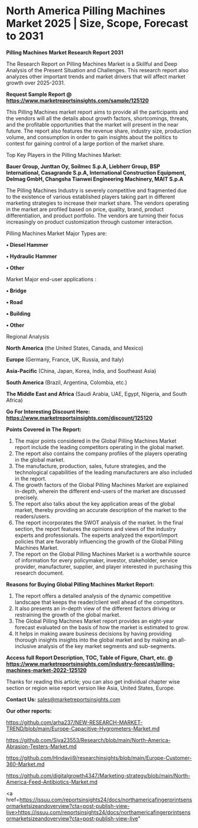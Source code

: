 # North America Pilling Machines Market 2025 | Size, Scope, Forecast to 2031

<strong>Pilling Machines Market Research Report 2031</strong>

The Research Report on Pilling Machines Market is a Skillful and Deep Analysis of the Present Situation and Challenges. This research report also analyzes other important trends and market drivers that will affect market growth over 2025-2031.

<strong>Request Sample Report @ <a href=https://www.marketreportsinsights.com/sample/125120>https://www.marketreportsinsights.com/sample/125120</a></strong>

This Pilling Machines market report aims to provide all the participants and the vendors will all the details about growth factors, shortcomings, threats, and the profitable opportunities that the market will present in the near future. The report also features the revenue share, industry size, production volume, and consumption in order to gain insights about the politics to contest for gaining control of a large portion of the market share.

Top Key Players in the Pilling Machines Market:

<strong>Bauer Group, Junttan Oy, Soilmec S.p.A, Liebherr Group, BSP International, Casagrande S.p.A, International Construction Equipment, Delmag GmbH, Changsha Tianwei Engineering Machinery, MAIT S.p.A</strong>

The Pilling Machines Industry is severely competitive and fragmented due to the existence of various established players taking part in different marketing strategies to increase their market share. The vendors operating in the market are profiled based on price, quality, brand, product differentiation, and product portfolio. The vendors are turning their focus increasingly on product customization through customer interaction.

Pilling Machines Market Major Types are:

<strong>• Diesel Hammer

• Hydraulic Hammer

• Other</strong>

Market Major end-user applications :

<strong>• Bridge

• Road

• Building

• Other</strong>

Regional Analysis

</u><strong><b>North America</b></strong> (the United States, Canada, and Mexico)

<strong><b>Europe </b></strong>(Germany, France, UK, Russia, and Italy)

<strong><b>Asia-Pacific</b></strong> (China, Japan, Korea, India, and Southeast Asia)

<strong><b>South America</b></strong> (Brazil, Argentina, Colombia, etc.)

<strong><b>The Middle East and Africa</b></strong> (Saudi Arabia, UAE, Egypt, Nigeria, and South Africa)

<strong>Go For Interesting Discount Here: <a href=https://www.marketreportsinsights.com/discount/125120>https://www.marketreportsinsights.com/discount/125120</a></strong>

<strong>Points Covered in The Report:</strong>
<ol>
  <li>The major points considered in the Global Pilling Machines Market report include the leading competitors operating in the global market.</li>
  <li>The report also contains the company profiles of the players operating in the global market.</li>
  <li>The manufacture, production, sales, future strategies, and the technological capabilities of the leading manufacturers are also included in the report.</li>
  <li>The growth factors of the Global Pilling Machines Market are explained in-depth, wherein the different end-users of the market are discussed precisely.</li>
  <li>The report also talks about the key application areas of the global market, thereby providing an accurate description of the market to the readers/users.</li>
  <li>The report incorporates the SWOT analysis of the market. In the final section, the report features the opinions and views of the industry experts and professionals. The experts analyzed the export/import policies that are favorably influencing the growth of the Global Pilling Machines Market.</li>
  <li>The report on the Global Pilling Machines Market is a worthwhile source of information for every policymaker, investor, stakeholder, service provider, manufacturer, supplier, and player interested in purchasing this research document.</li>
</ol>
<strong>Reasons for Buying Global Pilling Machines Market Report:</strong>

<ol>
  <li>The report offers a detailed analysis of the dynamic competitive landscape that keeps the reader/client well ahead of the competitors.</li>
  <li>It also presents an in-depth view of the different factors driving or restraining the growth of the global market.</li>
  <li>The Global Pilling Machines Market report provides an eight-year forecast evaluated on the basis of how the market is estimated to grow.</li>
  <li>It helps in making aware business decisions by having providing thorough insights insights into the global market and by making an all-inclusive analysis of the key market segments and sub-segments.</li>
</ol>
<strong>Access full Report Description, TOC, Table of Figure, Chart, etc. @ <a href=https://www.marketreportsinsights.com/industry-forecast/pilling-machines-market-2022-125120>https://www.marketreportsinsights.com/industry-forecast/pilling-machines-market-2022-125120</a></strong>


Thanks for reading this article; you can also get individual chapter wise section or region wise report version like Asia, United States, Europe.

<strong>Contact Us:</strong>
sales@marketreportsinsights.com

<strong>Our other reports:</strong>

<a href=https://github.com/arha237/NEW-RESEARCH-MARKET-TREND/blob/main/Europe-Capacitive-Hygrometers-Market.md>https://github.com/arha237/NEW-RESEARCH-MARKET-TREND/blob/main/Europe-Capacitive-Hygrometers-Market.md</a>

<a href=https://github.com/Siya23553/Research/blob/main/North-America-Abrasion-Testers-Market.md>https://github.com/Siya23553/Research/blob/main/North-America-Abrasion-Testers-Market.md</a>

<a href=https://github.com/Hindavii9/researchinsights/blob/main/Europe-Customer-360-Market.md>https://github.com/Hindavii9/researchinsights/blob/main/Europe-Customer-360-Market.md</a>

<a href=https://github.com/digitalgrowth4347/Marketing-strategy/blob/main/North-America-Feed-Antibiotics-Market.md>https://github.com/digitalgrowth4347/Marketing-strategy/blob/main/North-America-Feed-Antibiotics-Market.md</a>

<a href=https://issuu.com/reportsinsights24/docs/northamericafingerprintsensormarketsizeandoverview?cta=post-publish-view-live>https://issuu.com/reportsinsights24/docs/northamericafingerprintsensormarketsizeandoverview?cta=post-publish-view-live</a>"
